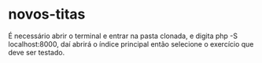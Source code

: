 # novos-titas
É necessário abrir o terminal e entrar na pasta clonada, e digita php -S localhost:8000, daí abrirá o índice principal então selecione o exercício que deve ser testado.
